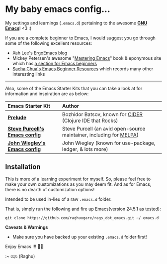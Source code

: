

# My baby emacs config...

My settings and learnings (`.emacs.d`) pertaining to the awesome [**GNU Emacs**](https://www.gnu.org/software/emacs/)! &lt;3 :)

If you are a complete beginner to Emacs, I would suggest you go through some of the following excellent resources:

+ Xah Lee's [ErgoEmacs blog](http://ergoemacs.org/emacs/blog.html)
+ Mickey Petersen's awesome "[Mastering Emacs](https://www.masteringemacs.org)" book & eponymous site which has [a section for Emacs beginners](https://www.masteringemacs.org/article/beginners-guide-to-emacs)
+ [Sacha Chua's Emacs Beginner Resources](http://sachachua.com/blog/2014/04/emacs-beginner-resources/) which records many other interesting links 

---

Also, some of the Emacs Starter Kits that you can take a look at for information and inspiration are as below:

Emacs Starter Kit |  Author
:-----------------|:--------
[**Prelude**](http://batsov.com/prelude/) | Bozhidor Batsov, known for [CIDER](https://cider.readthedocs.io/en/latest/) (Clojure IDE that Rocks)
[**Steve Purcell's Emacs config**](http://github.com/purcell/emacs.d) | Steve Purcell (an avid open-source maintainer, including for [MELPA](https://melpa.org/#/))
[**John Wiegley's Emacs config**](https://github.com/jwiegley/dot-emacs) | John Wiegley (known for use-package, ledger, & lots more)

## Installation

This is more of a learning experiment for myself. So, please feel free to make your own customizations as you may deem fit.
And as for Emacs, there is no dearth of customization options!

Intended to be used in-lieu of a raw `.emacs.d` folder.

That is, simply run the following and fire up Emacs(version 24.5.1 as tested):

```
git clone https://github.com/raghuugare/rags_dot_emacs.git ~/.emacs.d
```

**Caveats & Warnings**

+ Make sure you have backed up your existing `.emacs.d` folder first!

Enjoy Emacs !!! 💟😇

:~ ರಘು (Raghu)
